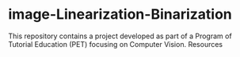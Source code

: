 # image-Linearization-Binarization
This repository contains a project developed as part of a Program of Tutorial Education (PET) focusing on Computer Vision.  Resources
